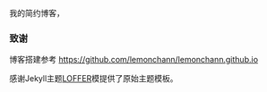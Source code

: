 我的简约博客，

### 致谢
博客搭建参考 https://github.com/lemonchann/lemonchann.github.io

感谢Jekyll主题[LOFFER](https://fromendworld.github.io/LOFFER/)模提供了原始主题模板。

